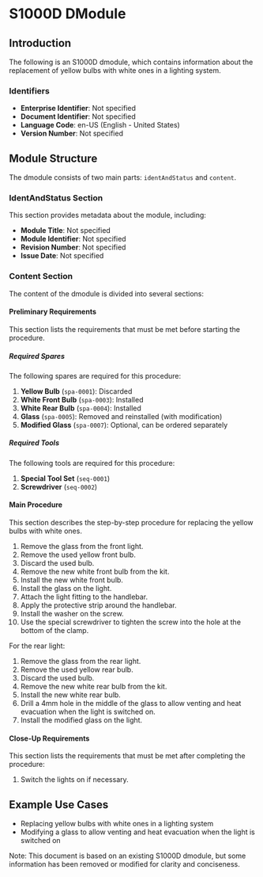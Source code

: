 S1000D DModule
================

## Introduction

The following is an S1000D dmodule, which contains information about the replacement of yellow bulbs with white ones in a lighting system.

### Identifiers

* **Enterprise Identifier**: Not specified
* **Document Identifier**: Not specified
* **Language Code**: en-US (English - United States)
* **Version Number**: Not specified

## Module Structure

The dmodule consists of two main parts: `identAndStatus` and `content`.

### IdentAndStatus Section

This section provides metadata about the module, including:

* **Module Title**: Not specified
* **Module Identifier**: Not specified
* **Revision Number**: Not specified
* **Issue Date**: Not specified

### Content Section

The content of the dmodule is divided into several sections:

#### Preliminary Requirements

This section lists the requirements that must be met before starting the procedure.

##### Required Spares

The following spares are required for this procedure:

1. **Yellow Bulb** (`spa-0001`): Discarded
2. **White Front Bulb** (`spa-0003`): Installed
3. **White Rear Bulb** (`spa-0004`): Installed
4. **Glass** (`spa-0005`): Removed and reinstalled (with modification)
5. **Modified Glass** (`spa-0007`): Optional, can be ordered separately

##### Required Tools

The following tools are required for this procedure:

1. **Special Tool Set** (`seq-0001`)
2. **Screwdriver** (`seq-0002`)

#### Main Procedure

This section describes the step-by-step procedure for replacing the yellow bulbs with white ones.

1. Remove the glass from the front light.
2. Remove the used yellow front bulb.
3. Discard the used bulb.
4. Remove the new white front bulb from the kit.
5. Install the new white front bulb.
6. Install the glass on the light.
7. Attach the light fitting to the handlebar.
8. Apply the protective strip around the handlebar.
9. Install the washer on the screw.
10. Use the special screwdriver to tighten the screw into the hole at the bottom of the clamp.

For the rear light:

1. Remove the glass from the rear light.
2. Remove the used yellow rear bulb.
3. Discard the used bulb.
4. Remove the new white rear bulb from the kit.
5. Install the new white rear bulb.
6. Drill a 4mm hole in the middle of the glass to allow venting and heat evacuation when the light is switched on.
7. Install the modified glass on the light.

#### Close-Up Requirements

This section lists the requirements that must be met after completing the procedure:

1. Switch the lights on if necessary.

Example Use Cases
-----------------

* Replacing yellow bulbs with white ones in a lighting system
* Modifying a glass to allow venting and heat evacuation when the light is switched on

Note: This document is based on an existing S1000D dmodule, but some information has been removed or modified for clarity and conciseness.
